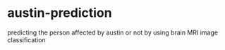 # austin-prediction
predicting the person affected by austin or not by using brain MRI image classification 
